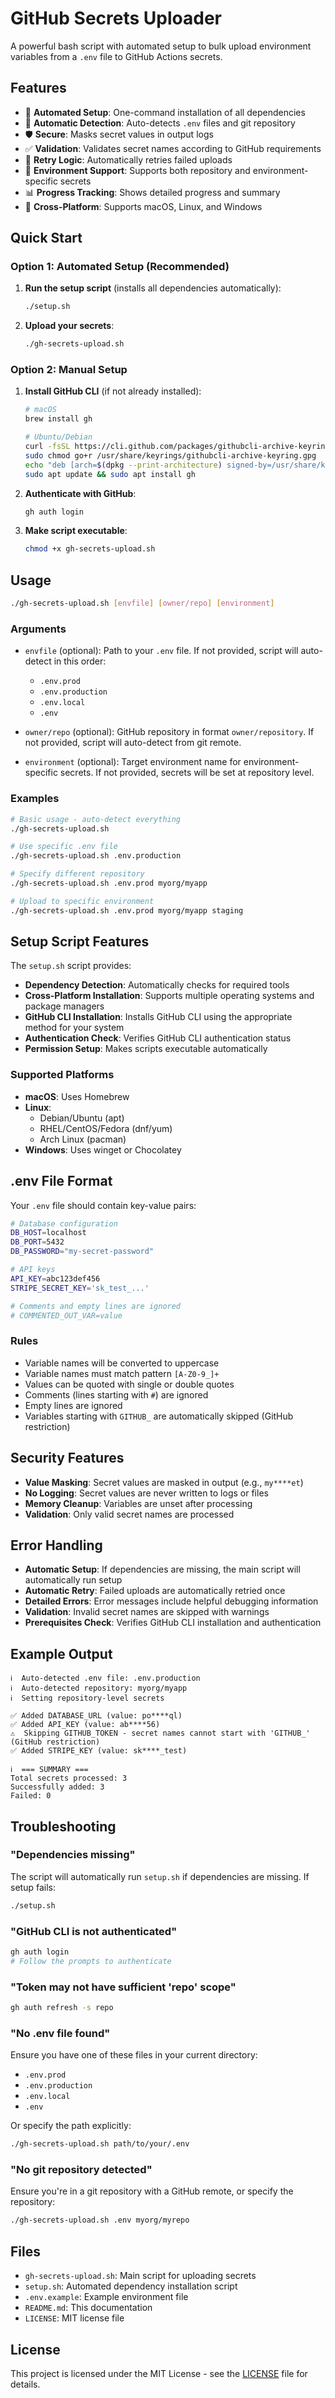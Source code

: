 # GitHub Secrets Uploader

A powerful bash script with automated setup to bulk upload environment variables from a `.env` file to GitHub Actions secrets.

## Features

- 🚀 **Automated Setup**: One-command installation of all dependencies
- 🔄 **Automatic Detection**: Auto-detects `.env` files and git repository
- 🛡️ **Secure**: Masks secret values in output logs
- ✅ **Validation**: Validates secret names according to GitHub requirements
- 🔁 **Retry Logic**: Automatically retries failed uploads
- 🎯 **Environment Support**: Supports both repository and environment-specific secrets
- 📊 **Progress Tracking**: Shows detailed progress and summary
- 🔧 **Cross-Platform**: Supports macOS, Linux, and Windows

## Quick Start

### Option 1: Automated Setup (Recommended)

1. **Run the setup script** (installs all dependencies automatically):
   ```bash
   ./setup.sh
   ```

2. **Upload your secrets**:
   ```bash
   ./gh-secrets-upload.sh
   ```

### Option 2: Manual Setup

1. **Install GitHub CLI** (if not already installed):
   ```bash
   # macOS
   brew install gh
   
   # Ubuntu/Debian
   curl -fsSL https://cli.github.com/packages/githubcli-archive-keyring.gpg | sudo dd of=/usr/share/keyrings/githubcli-archive-keyring.gpg
   sudo chmod go+r /usr/share/keyrings/githubcli-archive-keyring.gpg
   echo "deb [arch=$(dpkg --print-architecture) signed-by=/usr/share/keyrings/githubcli-archive-keyring.gpg] https://cli.github.com/packages stable main" | sudo tee /etc/apt/sources.list.d/github-cli.list > /dev/null
   sudo apt update && sudo apt install gh
   ```

2. **Authenticate with GitHub**:
   ```bash
   gh auth login
   ```

3. **Make script executable**:
   ```bash
   chmod +x gh-secrets-upload.sh
   ```

## Usage

```bash
./gh-secrets-upload.sh [envfile] [owner/repo] [environment]
```

### Arguments

- `envfile` (optional): Path to your `.env` file. If not provided, script will auto-detect in this order:
  - `.env.prod`
  - `.env.production` 
  - `.env.local`
  - `.env`

- `owner/repo` (optional): GitHub repository in format `owner/repository`. If not provided, script will auto-detect from git remote.

- `environment` (optional): Target environment name for environment-specific secrets. If not provided, secrets will be set at repository level.

### Examples

```bash
# Basic usage - auto-detect everything
./gh-secrets-upload.sh

# Use specific .env file
./gh-secrets-upload.sh .env.production

# Specify different repository
./gh-secrets-upload.sh .env.prod myorg/myapp

# Upload to specific environment
./gh-secrets-upload.sh .env.prod myorg/myapp staging
```

## Setup Script Features

The `setup.sh` script provides:

- **Dependency Detection**: Automatically checks for required tools
- **Cross-Platform Installation**: Supports multiple operating systems and package managers
- **GitHub CLI Installation**: Installs GitHub CLI using the appropriate method for your system
- **Authentication Check**: Verifies GitHub CLI authentication status
- **Permission Setup**: Makes scripts executable automatically

### Supported Platforms

- **macOS**: Uses Homebrew
- **Linux**: 
  - Debian/Ubuntu (apt)
  - RHEL/CentOS/Fedora (dnf/yum)
  - Arch Linux (pacman)
- **Windows**: Uses winget or Chocolatey

## .env File Format

Your `.env` file should contain key-value pairs:

```bash
# Database configuration
DB_HOST=localhost
DB_PORT=5432
DB_PASSWORD="my-secret-password"

# API keys
API_KEY=abc123def456
STRIPE_SECRET_KEY='sk_test_...'

# Comments and empty lines are ignored
# COMMENTED_OUT_VAR=value
```

### Rules

- Variable names will be converted to uppercase
- Variable names must match pattern `[A-Z0-9_]+`
- Values can be quoted with single or double quotes
- Comments (lines starting with `#`) are ignored
- Empty lines are ignored
- Variables starting with `GITHUB_` are automatically skipped (GitHub restriction)

## Security Features

- **Value Masking**: Secret values are masked in output (e.g., `my****et`)
- **No Logging**: Secret values are never written to logs or files
- **Memory Cleanup**: Variables are unset after processing
- **Validation**: Only valid secret names are processed

## Error Handling

- **Automatic Setup**: If dependencies are missing, the main script will automatically run setup
- **Automatic Retry**: Failed uploads are automatically retried once
- **Detailed Errors**: Error messages include helpful debugging information
- **Validation**: Invalid secret names are skipped with warnings
- **Prerequisites Check**: Verifies GitHub CLI installation and authentication

## Example Output

```
ℹ️  Auto-detected .env file: .env.production
ℹ️  Auto-detected repository: myorg/myapp
ℹ️  Setting repository-level secrets

✅ Added DATABASE_URL (value: po****ql)
✅ Added API_KEY (value: ab****56)
⚠️  Skipping GITHUB_TOKEN - secret names cannot start with 'GITHUB_' (GitHub restriction)
✅ Added STRIPE_KEY (value: sk****_test)

ℹ️  === SUMMARY ===
Total secrets processed: 3
Successfully added: 3
Failed: 0
```

## Troubleshooting

### "Dependencies missing"
The script will automatically run `setup.sh` if dependencies are missing. If setup fails:
```bash
./setup.sh
```

### "GitHub CLI is not authenticated"
```bash
gh auth login
# Follow the prompts to authenticate
```

### "Token may not have sufficient 'repo' scope"
```bash
gh auth refresh -s repo
```

### "No .env file found"
Ensure you have one of these files in your current directory:
- `.env.prod`
- `.env.production`
- `.env.local` 
- `.env`

Or specify the path explicitly:
```bash
./gh-secrets-upload.sh path/to/your/.env
```

### "No git repository detected"
Ensure you're in a git repository with a GitHub remote, or specify the repository:
```bash
./gh-secrets-upload.sh .env myorg/myrepo
```

## Files

- `gh-secrets-upload.sh`: Main script for uploading secrets
- `setup.sh`: Automated dependency installation script
- `.env.example`: Example environment file
- `README.md`: This documentation
- `LICENSE`: MIT license file

## License

This project is licensed under the MIT License - see the [LICENSE](LICENSE) file for details.